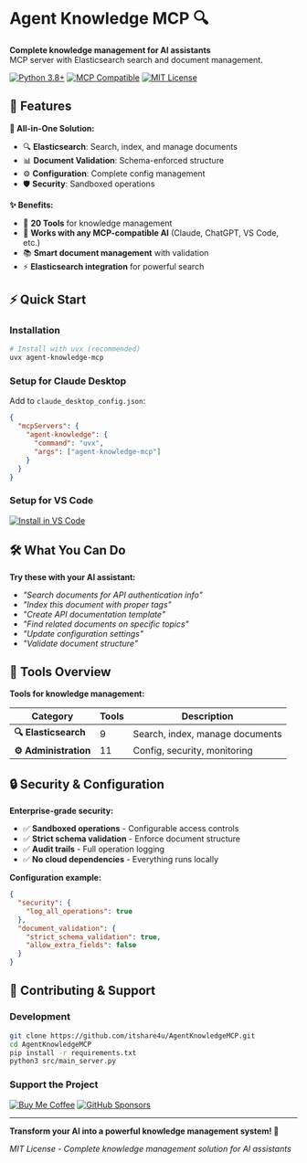 # Agent Knowledge MCP 🔍

**Complete knowledge management for AI assistants**  
MCP server with Elasticsearch search and document management.

[![Python 3.8+](https://img.shields.io/badge/python-3.8%2B-blue.svg)](https://python.org)
[![MCP Compatible](https://img.shields.io/badge/MCP-Compatible-green.svg)](https://modelcontextprotocol.io)
[![MIT License](https://img.shields.io/badge/License-MIT-yellow.svg)](LICENSE)

## 🚀 Features

**🔑 All-in-One Solution:**
- 🔍 **Elasticsearch**: Search, index, and manage documents
- 📊 **Document Validation**: Schema-enforced structure
- ⚙️ **Configuration**: Complete config management
- 🛡️ **Security**: Sandboxed operations

**✨ Benefits:**
- 🎯 **20 Tools** for knowledge management
- 🤖 **Works with any MCP-compatible AI** (Claude, ChatGPT, VS Code, etc.)
- 📚 **Smart document management** with validation
- ⚡ **Elasticsearch integration** for powerful search

## ⚡ Quick Start

### Installation
```bash
# Install with uvx (recommended)
uvx agent-knowledge-mcp
```

### Setup for Claude Desktop
Add to `claude_desktop_config.json`:
```json
{
  "mcpServers": {
    "agent-knowledge": {
      "command": "uvx",
      "args": ["agent-knowledge-mcp"]
    }
  }
}
```

### Setup for VS Code
[![Install in VS Code](https://img.shields.io/badge/VS_Code-Install-0098FF?style=flat-square&logo=visualstudiocode&logoColor=white)](https://insiders.vscode.dev/redirect/mcp/install?name=agent-knowledge&inputs=%5B%5D&config=%7B%22command%22%3A%22uvx%22%2C%22args%22%3A%5B%22agent-knowledge-mcp%22%5D%7D)

## 🛠️ What You Can Do

**Try these with your AI assistant:**

- *"Search documents for API authentication info"*
- *"Index this document with proper tags"*  
- *"Create API documentation template"*
- *"Find related documents on specific topics"*
- *"Update configuration settings"*
- *"Validate document structure"*

## 🔧 Tools Overview

**Tools for knowledge management:**

| Category | Tools | Description |
|----------|-------|-------------|
| **🔍 Elasticsearch** | 9 | Search, index, manage documents |
| **⚙️ Administration** | 11 | Config, security, monitoring |

## 🔒 Security & Configuration

**Enterprise-grade security:**
- ✅ **Sandboxed operations** - Configurable access controls
- ✅ **Strict schema validation** - Enforce document structure
- ✅ **Audit trails** - Full operation logging
- ✅ **No cloud dependencies** - Everything runs locally

**Configuration example:**
```json
{
  "security": {
    "log_all_operations": true
  },
  "document_validation": {
    "strict_schema_validation": true,
    "allow_extra_fields": false
  }
}
```

## 🤝 Contributing & Support

### Development
```bash
git clone https://github.com/itshare4u/AgentKnowledgeMCP.git
cd AgentKnowledgeMCP
pip install -r requirements.txt
python3 src/main_server.py
```

### Support the Project
[![Buy Me Coffee](https://img.shields.io/badge/Buy%20Me%20Coffee-ffdd00?style=flat&logo=buy-me-a-coffee&logoColor=black)](https://coff.ee/itshare4u)
[![GitHub Sponsors](https://img.shields.io/badge/Sponsor-EA4AAA?style=flat&logo=githubsponsors&logoColor=white)](https://github.com/sponsors/itshare4u)

---

**Transform your AI into a powerful knowledge management system! 🚀**

*MIT License - Complete knowledge management solution for AI assistants*
